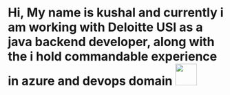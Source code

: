 # Hi, My name is kushal and currently i am working with Deloitte USI as a java backend developer, along with the i hold commandable experience in azure and devops domain <img src="https://media.giphy.com/media/mGcNjsfWAjY5AEZNw6/giphy.gif" width="50">

